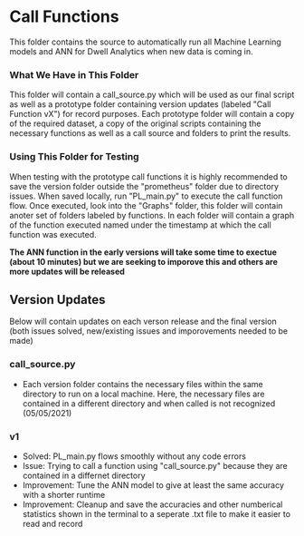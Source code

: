 # Call Functions

This folder contains the source to automatically run all Machine Learning models and ANN for Dwell Analytics when new data is coming in.

### What We Have in This Folder

This folder will contain a call_source.py which will be used as our final script as well as a prototype folder containing version updates (labeled "Call Function vX") for record purposes.
Each prototype folder will contain a copy of the required dataset, a copy of the original scripts containing the necessary functions as well as a call source and folders to print the results.

### Using This Folder for Testing

When testing with the prototype call functions it is highly recommended to save the version folder outside the "prometheus" folder due to directory issues. When saved locally, run "PL_main.py" to execute the call function flow. Once executed, look into the "Graphs" folder, this folder will contain anoter set of folders labeled by functions. In each folder will contain a graph of the function executed named under the timestamp at which the call function was executed.

**The ANN function in the early versions will take some time to exectue (about 10 minutes) but we are seeking to imporove this and others are more updates will be released**

## Version Updates
Below will contain updates on each verson release and the final version (both issues solved, new/existing issues and imporovements needed to be made)

### call_source.py
* Each version folder contains the necessary files within the same directory to run on a local machine. Here, the necessary files are contained in a different directory and when called is not recognized (05/05/2021)

### v1
* Solved: PL_main.py flows smoothly without any code errors
* Issue: Trying to call a function using "call_source.py" because they are contained in a differnet directory
* Improvement: Tune the ANN model to give at least the same accuracy with a shorter runtime
* Improvement: Cleanup and save the accuracies and other numberical statistics shown in the terminal to a seperate .txt file to make it easier to read and record
